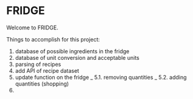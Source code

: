 # **FRIDGE**
Welcome to FRIDGE.


Things to accomplish for this project:
1. database of possible ingredients in the fridge
2. database of unit conversion and acceptable units
3. parsing of recipes
4. add API of recipe dataset
5. update function on the fridge
_ 5.1. removing quantities
_ 5.2. adding quantities (shopping)
6. 
